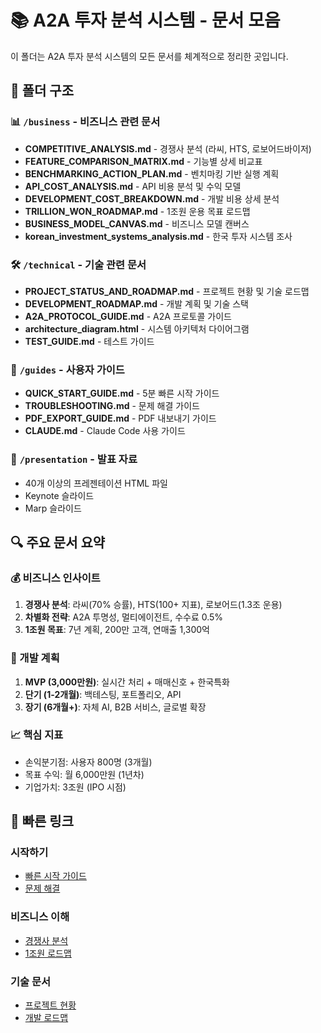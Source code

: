 # 📚 A2A 투자 분석 시스템 - 문서 모음

이 폴더는 A2A 투자 분석 시스템의 모든 문서를 체계적으로 정리한 곳입니다.

## 📂 폴더 구조

### 📊 `/business` - 비즈니스 관련 문서
- **COMPETITIVE_ANALYSIS.md** - 경쟁사 분석 (라씨, HTS, 로보어드바이저)
- **FEATURE_COMPARISON_MATRIX.md** - 기능별 상세 비교표
- **BENCHMARKING_ACTION_PLAN.md** - 벤치마킹 기반 실행 계획
- **API_COST_ANALYSIS.md** - API 비용 분석 및 수익 모델
- **DEVELOPMENT_COST_BREAKDOWN.md** - 개발 비용 상세 분석
- **TRILLION_WON_ROADMAP.md** - 1조원 운용 목표 로드맵
- **BUSINESS_MODEL_CANVAS.md** - 비즈니스 모델 캔버스
- **korean_investment_systems_analysis.md** - 한국 투자 시스템 조사

### 🛠️ `/technical` - 기술 관련 문서
- **PROJECT_STATUS_AND_ROADMAP.md** - 프로젝트 현황 및 기술 로드맵
- **DEVELOPMENT_ROADMAP.md** - 개발 계획 및 기술 스택
- **A2A_PROTOCOL_GUIDE.md** - A2A 프로토콜 가이드
- **architecture_diagram.html** - 시스템 아키텍처 다이어그램
- **TEST_GUIDE.md** - 테스트 가이드

### 📖 `/guides` - 사용자 가이드
- **QUICK_START_GUIDE.md** - 5분 빠른 시작 가이드
- **TROUBLESHOOTING.md** - 문제 해결 가이드
- **PDF_EXPORT_GUIDE.md** - PDF 내보내기 가이드
- **CLAUDE.md** - Claude Code 사용 가이드

### 🎨 `/presentation` - 발표 자료
- 40개 이상의 프레젠테이션 HTML 파일
- Keynote 슬라이드
- Marp 슬라이드

## 🔍 주요 문서 요약

### 💰 비즈니스 인사이트
1. **경쟁사 분석**: 라씨(70% 승률), HTS(100+ 지표), 로보어드(1.3조 운용)
2. **차별화 전략**: A2A 투명성, 멀티에이전트, 수수료 0.5%
3. **1조원 목표**: 7년 계획, 200만 고객, 연매출 1,300억

### 🚀 개발 계획
1. **MVP (3,000만원)**: 실시간 처리 + 매매신호 + 한국특화
2. **단기 (1-2개월)**: 백테스팅, 포트폴리오, API
3. **장기 (6개월+)**: 자체 AI, B2B 서비스, 글로벌 확장

### 📈 핵심 지표
- 손익분기점: 사용자 800명 (3개월)
- 목표 수익: 월 6,000만원 (1년차)
- 기업가치: 3조원 (IPO 시점)

## 🔗 빠른 링크

### 시작하기
- [빠른 시작 가이드](guides/QUICK_START_GUIDE.md)
- [문제 해결](guides/TROUBLESHOOTING.md)

### 비즈니스 이해
- [경쟁사 분석](business/COMPETITIVE_ANALYSIS.md)
- [1조원 로드맵](business/TRILLION_WON_ROADMAP.md)

### 기술 문서
- [프로젝트 현황](technical/PROJECT_STATUS_AND_ROADMAP.md)
- [개발 로드맵](technical/DEVELOPMENT_ROADMAP.md)